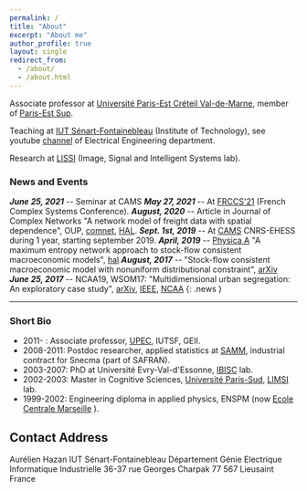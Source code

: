 ```yaml
---
permalink: /
title: "About"
excerpt: "About me"
author_profile: true
layout: single
redirect_from: 
  - /about/
  - /about.html
---
```


Associate professor at [Université Paris-Est Créteil Val-de-Marne](http://www.u-pec.fr), member of [Paris-Est Sup](https://www.paris-est-sup.fr).

Teaching at [IUT Sénart-Fontainebleau](http://www.iutsf.u-pec.fr/) (Institute of Technology), see youtube [channel](http://www.youtube.com/channel/UC3_Xzi9Oz02SLp8VzgNRUfw) of Electrical Engineering department. 

Research at [LISSI](http://lissi.fr) (Image, Signal and Intelligent Systems lab).


### News and Events

***June 25, 2021*** -- Seminar at CAMS
***May 27, 2021*** -- At [FRCCS'21](https://iutdijon.u-bourgogne.fr/ccs-france/) (French Complex Systems Conference). 
***August, 2020*** -- Article in Journal of Complex Networks "A network model of freight data with spatial dependence", OUP, [comnet](https://doi.org/10.1093/comnet/cnaa032), [HAL](https://hal.archives-ouvertes.fr/hal-02872251).
***Sept. 1st, 2019*** -- At [CAMS](http://cams.ehess.fr/) CNRS-EHESS during 1 year, starting september 2019. 
***April, 2019*** -- [Physica A](https://doi.org/10.1016/j.physa.2018.12.020) "A maximum entropy network approach to stock-flow consistent macroeconomic models", [hal](https://hal.archives-ouvertes.fr/hal-01812746)
***August, 2017*** -- "Stock-flow consistent macroeconomic model with nonuniform distributional constraint", [arXiv](http://arxiv.org/abs/1708.00645)
***June 25, 2017*** -- NCAA19, WSOM17: "Multidimensional urban segregation: An exploratory case study", [arXiv](https://arxiv.org/abs/1705.03213), [IEEE](https://doi.org/10.1109/WSOM.2017.8020024), [NCAA](https://link.springer.com/article/10.1007/s00521-019-04199-5)
{: .news }

--------------

### Short Bio

* 2011- : Associate professor, [UPEC](http://www.u-pec.fr), IUTSF, GEII.
* 2008-2011: Postdoc researcher, applied statistics at [SAMM](http://samm.univ-paris1.fr), industrial contract for Snecma (part of SAFRAN).
* 2003-2007: PhD at Université Evry-Val-d'Essonne, [IBISC](https://www.ibisc.univ-evry.fr/) lab.
* 2002-2003: Master in Cognitive Sciences, [Université Paris-Sud](http://u-psud.fr), [LIMSI](http://www.limsi.fr) lab.
* 1999-2002: Engineering diploma in applied physics, ENSPM (now [Ecole Centrale Marseille](http://www.centrale-marseille.fr/‎) ).



## Contact Address
Aurélien Hazan
IUT Sénart-Fontainebleau
Département Génie Electrique Informatique Industrielle
36-37 rue Georges Charpak
77 567 Lieusaint
France
